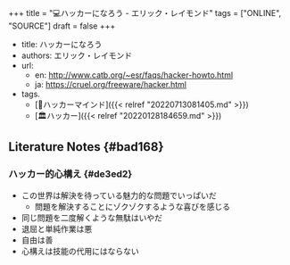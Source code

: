 +++
title = "💻ハッカーになろう - エリック・レイモンド"
tags = ["ONLINE", "SOURCE"]
draft = false
+++

-   title: ハッカーになろう
-   authors: エリック・レイモンド
-   url:
    -   en: <http://www.catb.org/~esr/faqs/hacker-howto.html>
    -   ja: <https://cruel.org/freeware/hacker.html>
-   tags.
    -   [🔖ハッカーマインド]({{< relref "20220713081405.md" >}})
    -   [🏛ハッカー]({{< relref "20220128184659.md" >}})


## Literature Notes {#bad168}


### ハッカー的心構え {#de3ed2}

-   この世界は解決を待っている魅力的な問題でいっぱいだ
    -   問題を解決することにゾクゾクするような喜びを感じる
-   同じ問題を二度解くような無駄はいやだ
-   退屈と単純作業は悪
-   自由は善
-   心構えは技能の代用にはならない
